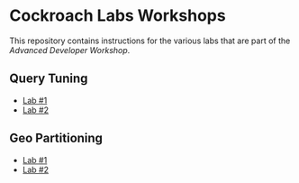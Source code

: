 # Cockroach Labs Workshops
This repository contains instructions for the various labs that are part of  the *Advanced Developer Workshop*.

## Query Tuning
* [Lab #1](lab1_student_instructions_query.md)
* [Lab #2](lab2_student_instructions_query.md)

## Geo Partitioning

* [Lab #1](lab1_student_instructions_geo.md)
* [Lab #2](lab2_student_instructions_geo.md)
